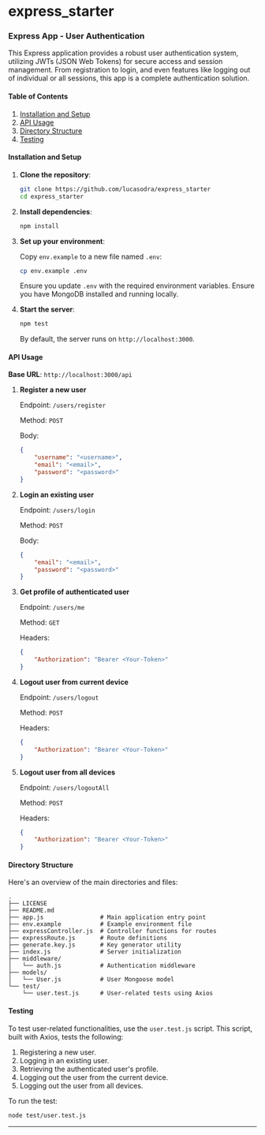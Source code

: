 # express_starter

### Express App - User Authentication

This Express application provides a robust user authentication system, utilizing JWTs (JSON Web Tokens) for secure access and session management. From registration to login, and even features like logging out of individual or all sessions, this app is a complete authentication solution.

#### Table of Contents

1. [Installation and Setup](#installation-and-setup)
2. [API Usage](#api-usage)
3. [Directory Structure](#directory-structure)
4. [Testing](#testing)

#### Installation and Setup

1. **Clone the repository**:

    ```bash
    git clone https://github.com/lucasodra/express_starter
    cd express_starter
    ```

2. **Install dependencies**:

    ```bash
    npm install
    ```

3. **Set up your environment**:

    Copy `env.example` to a new file named `.env`:

    ```bash
    cp env.example .env
    ```

    Ensure you update `.env` with the required environment variables.
    Ensure you have MongoDB installed and running locally.

4. **Start the server**:

    ```bash
    npm test
    ```

    By default, the server runs on `http://localhost:3000`.

#### API Usage

**Base URL**: `http://localhost:3000/api`

1. **Register a new user**

    Endpoint: `/users/register`
    
    Method: `POST`
    
    Body:

    ```json
    {
        "username": "<username>",
        "email": "<email>",
        "password": "<password>"
    }
    ```

2. **Login an existing user**

    Endpoint: `/users/login`

    Method: `POST`

    Body:

    ```json
    {
        "email": "<email>",
        "password": "<password>"
    }
    ```

3. **Get profile of authenticated user**

    Endpoint: `/users/me`
    
    Method: `GET`

    Headers:

    ```json
    {
        "Authorization": "Bearer <Your-Token>"
    }
    ```

4. **Logout user from current device**

    Endpoint: `/users/logout`
    
    Method: `POST`

    Headers:

    ```json
    {
        "Authorization": "Bearer <Your-Token>"
    }
    ```

5. **Logout user from all devices**

    Endpoint: `/users/logoutAll`
    
    Method: `POST`

    Headers:

    ```json
    {
        "Authorization": "Bearer <Your-Token>"
    }
    ```

#### Directory Structure

Here's an overview of the main directories and files:

```
.
├── LICENSE
├── README.md
├── app.js                # Main application entry point
├── env.example           # Example environment file
├── expressController.js  # Controller functions for routes
├── expressRoute.js       # Route definitions
├── generate.key.js       # Key generator utility
├── index.js              # Server initialization
├── middleware/
│   └── auth.js           # Authentication middleware
├── models/
│   └── User.js           # User Mongoose model
└── test/
    └── user.test.js      # User-related tests using Axios
```

#### Testing

To test user-related functionalities, use the `user.test.js` script. This script, built with Axios, tests the following:
1. Registering a new user.
2. Logging in an existing user.
3. Retrieving the authenticated user's profile.
4. Logging out the user from the current device.
5. Logging out the user from all devices.

To run the test:

```bash
node test/user.test.js
```

---
